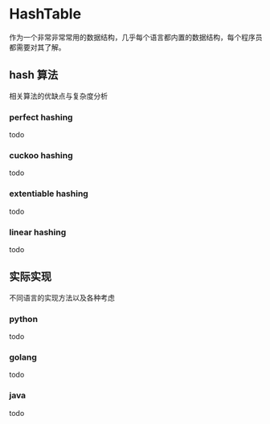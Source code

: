 # HashTable

作为一个非常非常常用的数据结构，几乎每个语言都内置的数据结构，每个程序员都需要对其了解。

## hash 算法

相关算法的优缺点与复杂度分析

### perfect hashing

todo

### cuckoo hashing

todo

### extentiable hashing

todo

### linear hashing

todo

## 实际实现

不同语言的实现方法以及各种考虑

### python

todo

### golang

todo

### java

todo
